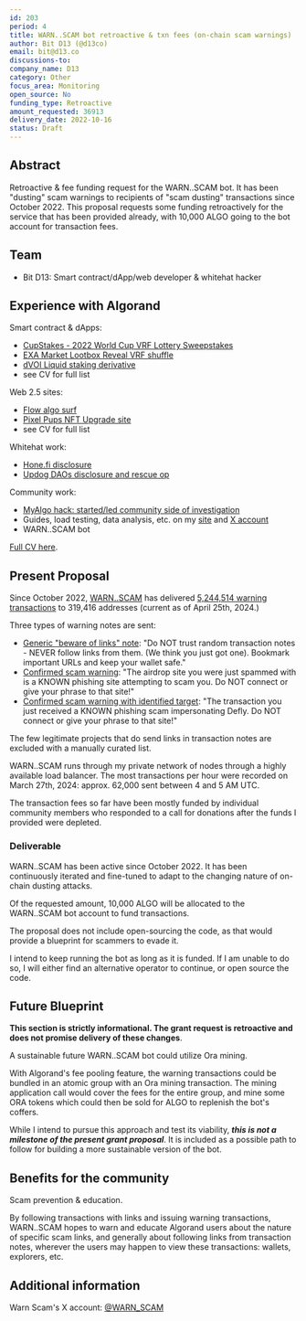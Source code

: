 ```yaml
---
id: 203
period: 4
title: WARN..SCAM bot retroactive & txn fees (on-chain scam warnings)
author: Bit D13 (@d13co)
email: bit@d13.co
discussions-to:
company_name: D13
category: Other
focus_area: Monitoring
open_source: No
funding_type: Retroactive
amount_requested: 36913
delivery_date: 2022-10-16
status: Draft
---
```


## Abstract

Retroactive & fee funding request for the WARN..SCAM bot. It has been "dusting" scam warnings to recipients of "scam dusting" transactions since October 2022. This proposal requests some funding retroactively for the service that has been provided already, with 10,000 ALGO going to the bot account for transaction fees.

## Team

- Bit D13: Smart contract/dApp/web developer &amp; whitehat hacker

## Experience with Algorand
Smart contract & dApps:

- <a href="https://github.com/CupStakes/cupstakes-smart-contracts/">CupStakes - 2022 World Cup VRF Lottery Sweepstakes</a>
- <a href="https://d13.co/posts/implementing-on-chain-vrf-shuffle-for-exa-lootbox-reveals/">EXA Market Lootbox Reveal VRF shuffle</a>
- <a href="https://docs.voi.green/">dVOI Liquid staking derivative</a>
- see CV for full list

Web 2.5 sites:

- <a href="https://flow.algo.surf/">Flow algo surf</a>
- <a href="https://pixel.pyreneespack.com/">Pixel Pups NFT Upgrade site</a>
- see CV for full list

Whitehat work:

- <a href="https://d13.co/posts/disclosure-tales-01-honing-fire/">Hone.fi disclosure</a>
- <a href="https://d13.co/posts/disclosure-tales-02-downward-facing-daos/">Updog DAOs disclosure and rescue op</a>

Community work:

- <a href="https://d13.co/algorand-20-02-2023-thefts-preliminary-advisory-report/">MyAlgo hack: started/led community side of investigation</a>
- Guides, load testing, data analysis,  etc. on my <a href="https://d13.co">site</a> and <a href="https://x.com/d13_co">X account</a>
- WARN..SCAM bot

<a href="https://docs.google.com/document/d/1XMQ-4RzkK_BCcLlg77kA7Dk_c3JyWgfB2NtnBpN9oH0">Full CV here</a>.

## Present Proposal

Since October 2022, <a href="https://allo.info/account/WARN666I6ITOTBIFMYOOYDAT2JA63QQO2Y6MJCNER5YAF4L6MQO7W6SCAM">WARN..SCAM</a> has delivered <a href="https://flow.algo.surf/address/WARN666I6ITOTBIFMYOOYDAT2JA63QQO2Y6MJCNER5YAF4L6MQO7W6SCAM">5,244,514 warning transactions</a> to 319,416 addresses (current as of April 25th, 2024.)

Three types of warning notes are sent:

- <a href="https://allo.info/tx/CP5KEG7NRJMUX6U3GH54U4E35PSH26QMONXRUKE2YOXP36FQQXSQ">Generic "beware of links" note</a>: "Do NOT trust random transaction notes - NEVER follow links from them. (We think you just got one). Bookmark important URLs and keep your wallet safe."
- <a href="https://allo.info/tx/N3IWTLHTPCWSQEZIC7TM2FD7QJZ32JR4MFXKCEMVQQJHBDVZRNTQ">Confirmed scam warning</a>: "The airdrop site you were just spammed with is a KNOWN phishing site attempting to scam you. Do NOT connect or give your phrase to that site!"
- <a href="https://allo.info/tx/OUERZDFAHNH4XFFJVTG7LCBSEUBZP26DIMH35DNWW252YAGB5QIA">Confirmed scam warning with identified target</a>: "The transaction you just received a KNOWN phishing scam impersonating Defly. Do NOT connect or give your phrase to that site!"

The few legitimate projects that do send links in transaction notes are excluded with a manually curated list.

WARN..SCAM runs through my private network of nodes through a highly available load balancer. The most transactions per hour were recorded on March 27th, 2024: approx. 62,000 sent between 4 and 5 AM UTC.

The transaction fees so far have been mostly funded by individual community members who responded to a call for donations after the funds I provided were depleted.

### Deliverable

WARN..SCAM has been active since October 2022. It has been continuously iterated and fine-tuned to adapt to the changing nature of on-chain dusting attacks.

Of the requested amount, 10,000 ALGO will be allocated to the WARN..SCAM bot account to fund transactions.

The proposal does not include open-sourcing the code, as that would provide a blueprint for scammers to evade it.

I intend to keep running the bot as long as it is funded. If I am unable to do so, I will either find an alternative operator to continue, or open source the code.

## Future Blueprint

**This section is strictly informational. The grant request is retroactive and does not promise delivery of these changes**.

A sustainable future WARN..SCAM bot could utilize Ora mining.

With Algorand's fee pooling feature, the warning transactions could be bundled in an atomic group with an Ora mining transaction. The mining application call would cover the fees for the entire group, and mine some ORA tokens which could then be sold for ALGO to replenish the bot's coffers.

While I intend to pursue this approach and test its viability, _**this is not a milestone of the present grant proposal**_. It is included as a possible path to follow for building a more sustainable version of the bot.

## Benefits for the community

Scam prevention & education.

By following transactions with links and issuing warning transactions, WARN..SCAM hopes to warn and educate Algorand users about the nature of specific scam links, and generally about following links from transaction notes, wherever the users may happen to view these transactions: wallets, explorers, etc.

## Additional information

Warn Scam's X account: <a href="https://twitter.com/WARN_SCAM">@WARN_SCAM</a>


